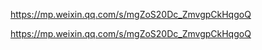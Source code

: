 https://mp.weixin.qq.com/s/mgZoS20Dc_ZmvgpCkHqgoQ

https://mp.weixin.qq.com/s/mgZoS20Dc_ZmvgpCkHqgoQ